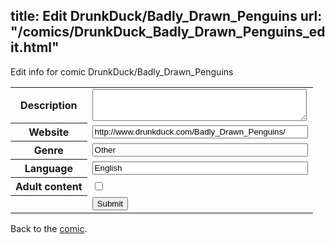 title: Edit DrunkDuck/Badly_Drawn_Penguins
url: "/comics/DrunkDuck_Badly_Drawn_Penguins_edit.html"
---
Edit info for comic DrunkDuck/Badly_Drawn_Penguins

<form name="comic" action="http://gaepostmail.appspot.com/comic/" method="post">
<table class="comicinfo">
<tr>
<th>Description</th><td><textarea name="description" cols="40" rows="3"></textarea></td>
</tr>
<tr>
<th>Website</th><td><input type="text" name="url" value="http://www.drunkduck.com/Badly_Drawn_Penguins/" size="40"/></td>
</tr>
<tr>
<th>Genre</th><td><input type="text" name="genre" value="Other" size="40"/></td>
</tr>
<tr>
<th>Language</th><td><input type="text" name="language" value="English" size="40"/></td>
</tr>
<tr>
<th>Adult content</th><td><input type="checkbox" name="adult" value="adult" /></td>
</tr>
<tr>
<th></th><td>
<input type="hidden" name="comic" value="DrunkDuck_Badly_Drawn_Penguins" />
<input type="submit" name="submit" value="Submit" />
</td>
</tr>
</table>
</form>

Back to the [comic](DrunkDuck_Badly_Drawn_Penguins.html).
